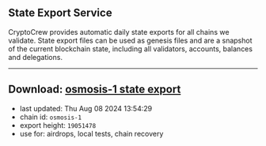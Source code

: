 ## State Export Service
CryptoCrew provides automatic daily state exports for all chains we validate. State export files can be used as genesis files and are a snapshot of the current blockchain state, including all validators, accounts, balances and delegations.

---
**Download: [osmosis-1 state export](https://dl-eu2.ccvalidators.com/SERVICE/osmosis/osmosis-1_export_19051478.json)**
---

- last updated: Thu Aug 08 2024 13:54:29
- chain id: `osmosis-1`
- export height: `19051478`
- use for: airdrops, local tests, chain recovery
